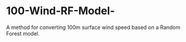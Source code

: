 # 100-Wind-RF-Model-
A method for converting 100m surface wind speed based on a Random Forest model.
